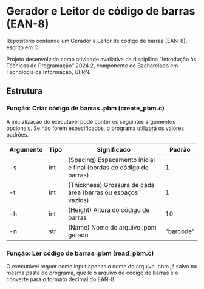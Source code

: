 # Gerador e Leitor de código de barras (EAN-8)

Repositório contendo um Gerador e Leitor de código de barras (EAN-8), escrito em C.

Projeto desenvolvido como atividade avaliativa da discipllina "Introdução às Técnicas de Programação" 2024.2, componente do Bacharelado em Tecnologia da Informação, UFRN.

## Estrutura

<h3>Função: Criar código de barras .pbm (create_pbm.c)</h3>

A inicialização do executável pode conter os seguintes argumentos opcionais. Se não forem especificados, o programa utilizará os valores padrões.

<table>
    <thead>
        <tr>
            <th>Argumento</th>
            <th>Tipo</th>
            <th>Significado</th>
            <th>Padrão</th>
        </tr>
    </thead>
    <tbody>
        <tr>
            <td>-s</td>
            <td>int</td>
            <td>(Spacing) Espaçamento inicial e final (bordas do código de barras)</td>
            <td>1</td>
        </tr>
        <tr>
            <td>-t</td>
            <td>int</td>
            <td>(Thickness) Grossura de cada área (barras ou espaços vazios)</td>
            <td>1</td>
        </tr>
        <tr>
            <td>-h</td>
            <td>int</td>
            <td>(Height) Altura do código de barras</td>
            <td>10</td>
        </tr>
        <tr>
            <td>-n</td>
            <td>str</td>
            <td>(Name) Nome do arquivo .pbm gerado</td>
            <td>"barcode"</td>
        </tr>
    </tbody>
</table>

<h3>Função: Ler código de barras .pbm (read_pbm.c)</h3>

O executável requer como input apenas o nome do arquivo .pbm já salvo na mesma pasta do programa, que lê o arquivo do código de barras e o converte para o formato decimal do EAN-8.